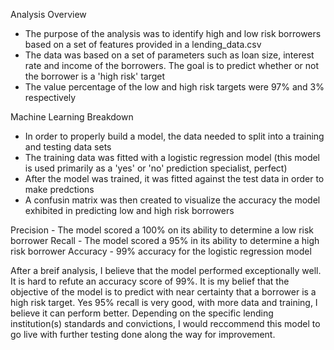 Analysis Overview
- The purpose of the analysis was to identify high and low risk borrowers based on a set of features provided in a lending_data.csv
- The data was based on a set of parameters such as loan size, interest rate and income of the borrowers.  The goal is to predict whether or not the borrower is a 'high risk' target
- The value percentage of the low and high risk targets were 97% and 3% respectively

Machine Learning Breakdown
   - In order to properly build a model, the data needed to split into a training and testing data sets
   - The training data was fitted with a logistic regression model (this model is used primarily as a 'yes' or 'no' prediction specialist, perfect)
   - After the model was trained, it was fitted against the test data in order to make predctions
   - A confusin matrix was then created to visualize the accuracy the model exhibited in predicting low and high risk borrowers

Precision - The model scored a 100% on its ability to determine a low risk borrower
Recall - The model scored a 95% in its ability to determine a high risk borrower
Accuracy - 99% accuracy for the logistic regression model

After a breif analysis, I believe that the model performed exceptionally well.  It is hard to refute an accuracy score of 99%.  It is my belief that the objective of the model is to predict with near certainty that a borrower is a high risk target.  Yes 95% recall is very good, with more data and training, I believe it can perform better.  Depending on the specific lending institution(s) standards and convictions, I would reccommend this model to go live with further testing done along the way for improvement.  
